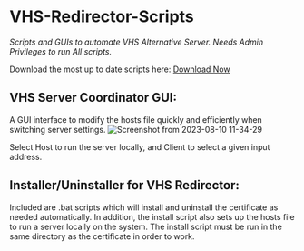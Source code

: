 # VHS-Redirector-Scripts
_Scripts and GUIs to automate VHS Alternative Server. Needs Admin Privileges to run All scripts._

Download the most up to date scripts here: [Download Now](https://github.com/SkelXton/VHS-Redirector-Scripts/archive/refs/tags/v1.0.zip)



**VHS Server Coordinator GUI:**
------------------------------
A GUI interface to modify the hosts file quickly and efficiently when switching server settings. 
![Screenshot from 2023-08-10 11-34-29](https://github.com/SkelXton/VHS-Redirector-Scripts/assets/57548041/2faf28e5-f705-4486-8e18-09c8994862b4)

Select Host to run the server locally, and Client to select a given input address. 

**Installer/Uninstaller for VHS Redirector:**
-------------------------------
Included are .bat scripts which will install and uninstall the certificate as needed automatically. In addition, the install script also sets up the hosts file to run a server locally on the system.
The install script must be run in the same directory as the certificate in order to work.
